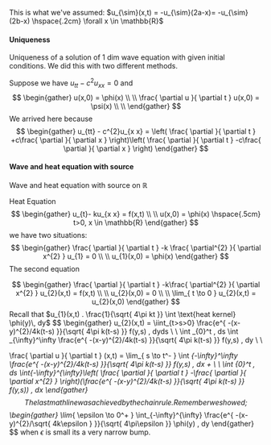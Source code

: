 This is what we've assumed: $u_{\sim}(x,t) = -u_{\sim}(2a-x)= -u_{\sim}(2b-x) \hspace{.2cm} \forall x \in \mathbb{R}$

#### Uniqueness
Uniqueness of a solution of 1 dim wave equation with given initial conditions. We did this with two different methods. 

Suppose we have $u_{tt} - c^{2}u_{x x} = 0$ and
$$
\begin{gather}
u(x,0) = \phi(x) \\ \\ 
\frac{ \partial u }{ \partial t } u(x,0) = \psi(x) \\ \\ 
\end{gather}
$$
We arrived here because
$$
\begin{gather}
u_{tt} - c^{2}u_{x x} = \left( \frac{ \partial  }{ \partial t } +c\frac{ \partial  }{ \partial x }  \right)\left( \frac{ \partial  }{ \partial t } -c\frac{ \partial  }{ \partial x }  \right)
\end{gather}
$$


#### Wave and heat equation with source

Wave and heat equation with source on $\mathbb{R}$ 

Heat Equation 
$$
\begin{gather}
u_{t}- ku_{x x} = f(x,t) \\ \\ 
u(x,0) = \phi(x) \hspace{.5cm} t>0, x \in \mathbb{R}
\end{gather}
$$
we have two situations: 
$$
\begin{gather}
\frac{ \partial  }{ \partial t } -k \frac{ \partial^{2} }{ \partial x^{2} } u_{1} = 0 \\ \\ 
u_{1}(x,0) = \phi(x)
\end{gather}
$$
The second equation 

$$
\begin{gather}
\frac{ \partial  }{ \partial t } -k\frac{ \partial^{2} }{ \partial x^{2} } u_{2}(x,t) = f(x,t) \\ \\
u_{2}(x,0) = 0 \\ \\ 
\lim_{ t \to 0 } u_{2}(x,t) = u_{2}(x,0)
\end{gather}
$$
Recall that $u_{1}(x,t) .  \frac{1}{\sqrt{ 4\pi kt }} \int \text{heat kernel} \phi(y)\, dy$
$$
\begin{gather}
u_{2}(x,t) = \iint_{t>s>0} \frac{e^{ -(x-y)^{2}/4k(t-s) }}{\sqrt{ 4\pi k(t-s) }} f(y,s) \, dyds \\ \\ 
\int _{0}^t  \, ds \int _{\infty}^\infty \frac{e^{ -(x-y)^{2}/4k(t-s) }}{\sqrt{ 4\pi k(t-s) }} f(y,s) \, dy  \\ \\ 

\frac{ \partial u }{ \partial t } (x,t) = \lim_{ s \to t^- } \int _{-\infty}^\infty \frac{e^{ -(x-y)^{2}/4k(t-s) }}{\sqrt{ 4\pi k(t-s) }} f(y,s) \, dx + \\ \\
\int _{0}^t \, ds \int_{-\infty}^{\infty}\left(  \frac{ \partial  }{ \partial t } -\frac{ \partial  }{ \partial x^{2} } \right)(\frac{e^{ -(x-y)^{2}/4k(t-s) }}{\sqrt{ 4\pi k(t-s) }} f(y,s))  \, dx 
\end{gather}
$$
The last math line was achieved by the chain rule. Remember we showed; 
$$
\begin{gather}
\lim_{ \epsilon \to 0^+ } \int_{-\infty}^{\infty} \frac{e^{ -(x-y)^{2}/\sqrt{ 4k\epsilon } }}{\sqrt{ 4\pi\epsilon }} \phi(y) \, dy 
\end{gather}
$$
when $\epsilon$ is small its a very narrow bump. 